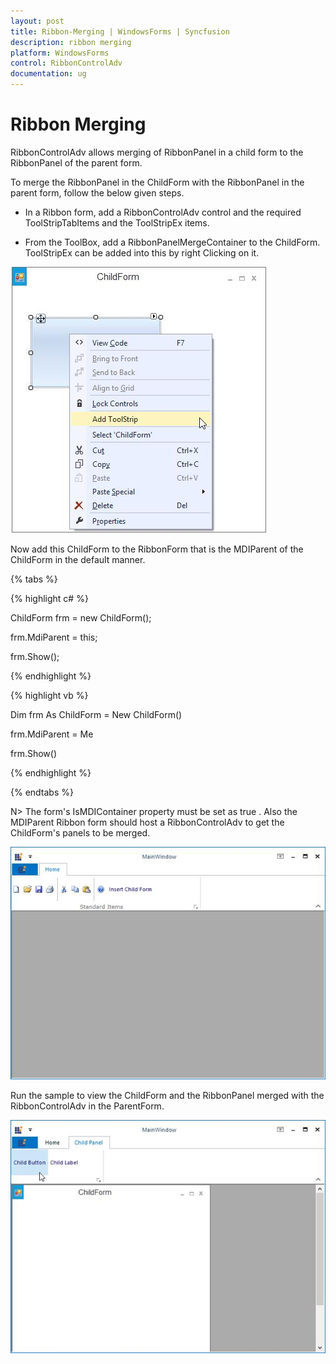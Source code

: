 ```yaml
---
layout: post
title: Ribbon-Merging | WindowsForms | Syncfusion
description: ribbon merging
platform: WindowsForms
control: RibbonControlAdv 
documentation: ug
---
```


# Ribbon Merging

RibbonControlAdv allows merging of RibbonPanel in a child form to the RibbonPanel of the parent form. 

To merge the RibbonPanel in the ChildForm with the RibbonPanel in the parent form, follow the below given steps.

* In a Ribbon form, add a RibbonControlAdv control and the required ToolStripTabItems and the ToolStripEx items.

* From the ToolBox, add a RibbonPanelMergeContainer to the ChildForm. ToolStripEx can be added into this by right Clicking on it. 

![](Ribbon-Merging_images/Ribbon-Merging_img1.jpeg)


Now add this ChildForm to the RibbonForm that is the MDIParent of the ChildForm in the default manner.

{% tabs %}

{% highlight c# %}

ChildForm frm = new ChildForm(); 

frm.MdiParent = this; 

frm.Show();            

{% endhighlight %}

{% highlight vb %} 

Dim frm As ChildForm = New ChildForm()

frm.MdiParent = Me

frm.Show()

{% endhighlight %}

{% endtabs %}

N> The form's IsMDIContainer property must be set as true . Also the MDIParent Ribbon form should host a RibbonControlAdv to get the ChildForm's panels to be merged.

![](Ribbon-Merging_images/Ribbon-Merging_img2.jpeg)


Run the sample to view the ChildForm and the RibbonPanel merged with the RibbonControlAdv in the ParentForm.

![](Ribbon-Merging_images/Ribbon-Merging_img3.jpeg)
